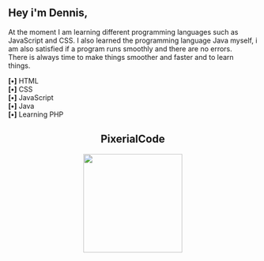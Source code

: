 <h2>Hey i'm Dennis,</h2>

<p>
    At the moment I am learning different programming languages such as JavaScript and CSS.
    I also learned the programming language Java myself, i am also satisfied if a program runs smoothly and there are no errors.
    <br>
    There is always time to make things smoother and faster and to learn things.
</p>

<p>
    <strong>[‌•]</strong> HTML
    <br>
    <strong>[‌•]</strong> CSS
    <br>
    <strong>[‌•]</strong> JavaScript
    <br>
    <strong>[‌•]</strong> Java
    <br>
    <strong>[‌•]</strong> Learning PHP
</p>
  
<h2 align="center">PixerialCode</h2>
<p align="center">
    <img style="height: 200px; height: 200px;" src="https://pixerialcode.com/wp-content/uploads/2022/12/pc-logo-900x900-color-1-150x150.png">
   <br />
</p>
